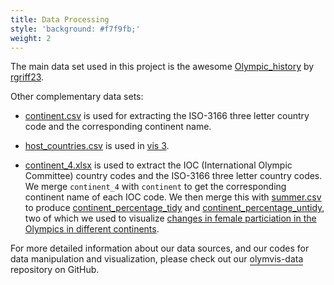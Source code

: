 ```yaml
---
title: Data Processing
style: 'background: #f7f9fb;'
weight: 2
---
```

The main data set used in this project is the awesome [Olympic_history](https://github.com/rgriff23/Olympic_history) by [rgriff23](https://github.com/rgriff23).

Other complementary data sets:

- [continent.csv](https://github.com/hongtaoh/olymvis-data/blob/master/data_sources/continent.csv) is used for extracting the ISO-3166 three letter country code and the corresponding continent name.

- [host_countries.csv](https://github.com/hongtaoh/olymvis-data/blob/master/data_sources/host_countries.csv) is used in [vis 3](https://olymvis.netlify.app/vis3/).

- [continent_4.xlsx](https://github.com/hongtaoh/olymvis-data/blob/master/data_sources/continent_4.xlsx) is used to extract the IOC (International Olympic Committee) country codes and the ISO-3166 three letter country codes. We merge `continent_4` with `continent` to get the corresponding continent name of each IOC code. We then merge this with [summer.csv](https://github.com/hongtaoh/olymvis-data/blob/master/output/summer.csv) to produce [continent_percentage_tidy](https://github.com/hongtaoh/olymvis-data/blob/master/output/continent_percentage_tidy.csv) and [continent_percentage_untidy](https://github.com/hongtaoh/olymvis-data/blob/master/output/continent_percentage_untidy.csv), two of which we used to visualize [changes in female particiation in the Olympics in different continents](https://olymvis.netlify.app/vis2/).

For more detailed information about our data sources, and our codes for data manipulation and visualization, please check out our <a herf = "https://github.com/hongtaoh/olymvis-data" style="padding-bottom: 1px;border-bottom: 1px solid;">olymvis-data</a> repository on GitHub.

